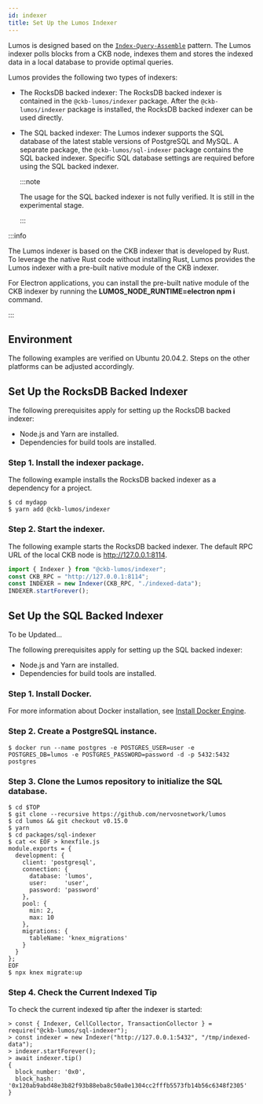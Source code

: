 ```yaml
---
id: indexer
title: Set Up the Lumos Indexer
---
```

Lumos is designed based on the [`Index-Query-Assemble`](https://docs.nervos.org/docs/reference/cell#index-query-assemble-pattern) pattern. The Lumos indexer polls blocks from a CKB node, indexes them and stores the indexed data in a local database to provide optimal queries.

<!--Dapps built with Lumos must have an indexer configured and running.-->

Lumos provides the following two types of indexers:

- The RocksDB backed indexer: The RocksDB backed indexer is contained in the  `@ckb-lumos/indexer` package. After the `@ckb-lumos/indexer` package is installed, the RocksDB backed indexer can be used directly.

- The SQL backed indexer: The Lumos indexer supports the SQL database of the latest stable versions of PostgreSQL and MySQL. A separate package, the `@ckb-lumos/sql-indexer` package contains the SQL backed indexer. Specific SQL database settings are required before using the SQL backed indexer. 

  :::note

  The usage for the SQL backed indexer is not fully verified. It is still in the experimental stage.

  :::

<!--Note this issue is actually caused since we are still leveraging the old native node module solution. We are also evaluating other solutions, such as [N-API](https://medium.com/@atulanand94/beginners-guide-to-writing-nodejs-addons-using-c-and-n-api-node-addon-api-9b3b718a9a7f), which is based on a stable API, so there is no need to recompile everything for a different Node.js version. We do hope that in later versions, we can convert to N-API so there is not need to deal with inconsistent module versions.-->

:::info

The Lumos indexer is based on the CKB indexer that is developed by Rust. To leverage the native Rust code without installing Rust, Lumos provides the Lumos indexer with a pre-built native module of the CKB indexer.

For Electron applications, you can install the pre-built native module of the CKB indexer by running the <b>LUMOS_NODE_RUNTIME=electron npm i</b> command.

:::

## Environment

The following examples are verified on Ubuntu 20.04.2. Steps on the other platforms can be adjusted accordingly.

## Set Up the RocksDB Backed Indexer

The following prerequisites apply for setting up the RocksDB backed indexer:

- Node.js and Yarn are installed.
- Dependencies for build tools are installed.

### Step 1. Install the indexer package.

The following example installs the RocksDB backed indexer as a dependency for a project.

```shell
$ cd mydapp
$ yarn add @ckb-lumos/indexer
```

### Step 2. Start the indexer.

The following example starts the RocksDB backed indexer. The default RPC URL of the local CKB node is http://127.0.0.1:8114. 

```typescript title="mydapp/src/index.ts"
import { Indexer } from "@ckb-lumos/indexer";
const CKB_RPC = "http://127.0.0.1:8114";
const INDEXER = new Indexer(CKB_RPC, "./indexed-data");
INDEXER.startForever();
```

## Set Up the SQL Backed Indexer

To be Updated...

The following prerequisites apply for setting up the SQL backed indexer:

- Node.js and Yarn are installed.
- Dependencies for build tools are installed.

### Step 1. Install Docker.

For more information about Docker installation, see [Install Docker Engine](https://docs.docker.com/engine/install/).

### Step 2. Create a PostgreSQL instance.

```shell
$ docker run --name postgres -e POSTGRES_USER=user -e POSTGRES_DB=lumos -e POSTGRES_PASSWORD=password -d -p 5432:5432 postgres
```

### Step 3. Clone the Lumos repository to initialize the SQL database.

```shell
$ cd $TOP
$ git clone --recursive https://github.com/nervosnetwork/lumos
$ cd lumos && git checkout v0.15.0
$ yarn
$ cd packages/sql-indexer
$ cat << EOF > knexfile.js
module.exports = {
  development: {
    client: 'postgresql',
    connection: {
      database: 'lumos',
      user:     'user',
      password: 'password'
    },
    pool: {
      min: 2,
      max: 10
    },
    migrations: {
      tableName: 'knex_migrations'
    }
  }
};
EOF
$ npx knex migrate:up
```

### Step 4. Check the Current Indexed Tip

To check the current indexed tip after the indexer is started:

```
> const { Indexer, CellCollector, TransactionCollector } = require("@ckb-lumos/sql-indexer");
> const indexer = new Indexer("http://127.0.0.1:5432", "/tmp/indexed-data");
> indexer.startForever();
> await indexer.tip()
{
  block_number: '0x0',
  block_hash: '0x120ab9abd48e3b82f93b88eba8c50a0e1304cc2fffb5573fb14b56c6348f2305'
}
```

<!--Electron has a different application binary interface (ABI) from a given Node.js binary, that will cause different Node.js version errors for Electron applications. So the pre-built native module of the CKB indexer needs to be used.-->

<!--First, we do provide pre-built binaries linked with electron's node version.-->

<!--Install npm dependencies in your Electron app to make sure the pre-built native modules compiled for Electron to be downloaded.-->

<!--You can also follow the [steps](https://neon-bindings.com/docs/electron-apps) in Neon's documentation to rebuild the modules.--><!--Note: This workaround requires to install Rust on the system.-->